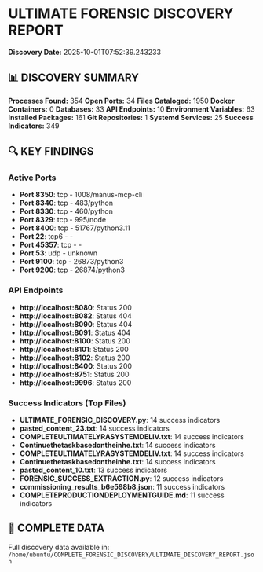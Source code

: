 # ULTIMATE FORENSIC DISCOVERY REPORT

**Discovery Date:** 2025-10-01T07:52:39.243233

## 📊 DISCOVERY SUMMARY

**Processes Found:** 354
**Open Ports:** 34
**Files Cataloged:** 1950
**Docker Containers:** 0
**Databases:** 33
**API Endpoints:** 10
**Environment Variables:** 63
**Installed Packages:** 161
**Git Repositories:** 1
**Systemd Services:** 25
**Success Indicators:** 349

## 🔍 KEY FINDINGS

### Active Ports
- **Port 8350**: tcp - 1008/manus-mcp-cli
- **Port 8340**: tcp - 483/python
- **Port 8330**: tcp - 460/python
- **Port 8329**: tcp - 995/node
- **Port 8400**: tcp - 51767/python3.11
- **Port 22**: tcp6 - -
- **Port 45357**: tcp - -
- **Port 53**: udp - unknown
- **Port 9100**: tcp - 26873/python3
- **Port 9200**: tcp - 26874/python3

### API Endpoints
- **http://localhost:8080**: Status 200
- **http://localhost:8082**: Status 404
- **http://localhost:8090**: Status 404
- **http://localhost:8091**: Status 404
- **http://localhost:8100**: Status 200
- **http://localhost:8101**: Status 200
- **http://localhost:8102**: Status 200
- **http://localhost:8400**: Status 200
- **http://localhost:8751**: Status 200
- **http://localhost:9996**: Status 200

### Success Indicators (Top Files)
- **ULTIMATE_FORENSIC_DISCOVERY.py**: 14 success indicators
- **pasted_content_23.txt**: 14 success indicators
- **COMPLETEULTIMATELYRASYSTEMDELIV.txt**: 14 success indicators
- **Continuethetaskbasedontheinhe.txt**: 14 success indicators
- **COMPLETEULTIMATELYRASYSTEMDELIV.txt**: 14 success indicators
- **Continuethetaskbasedontheinhe.txt**: 14 success indicators
- **pasted_content_10.txt**: 13 success indicators
- **FORENSIC_SUCCESS_EXTRACTION.py**: 12 success indicators
- **commissioning_results_b6e598b8.json**: 11 success indicators
- **COMPLETEPRODUCTIONDEPLOYMENTGUIDE.md**: 11 success indicators

## 📁 COMPLETE DATA

Full discovery data available in: `/home/ubuntu/COMPLETE_FORENSIC_DISCOVERY/ULTIMATE_DISCOVERY_REPORT.json`
